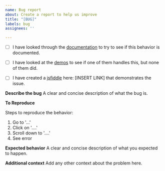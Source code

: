 ```yaml
---
name: Bug report
about: Create a report to help us improve
title: "[BUG]"
labels: bug
assignees: ''

---
```


- [ ] I have looked through the [documentation](https://fiduswriter.github.io/simple-datatables/documentation/) to try to see if this behavior is documented.
- [ ] I have looked at the [demos](https://fiduswriter.github.io/simple-datatables/demos/) to see if one of them handles this, but none of them did.
- [ ] I have created a [jsfiddle](https://jsfiddle.net/) here: [INSERT LINK] that demonstrates the issue.


**Describe the bug**
A clear and concise description of what the bug is.

**To Reproduce**

Steps to reproduce the behavior:
1. Go to '...'
2. Click on '....'
3. Scroll down to '....'
4. See error

**Expected behavior**
A clear and concise description of what you expected to happen.

**Additional context**
Add any other context about the problem here.
